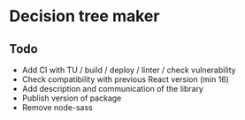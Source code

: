 # Decision tree maker

## Todo

- Add CI with TU / build / deploy / linter / check vulnerability
- Check compatibility with previous React version (min 16)
- Add description and communication of the library
- Publish version of package
- Remove node-sass